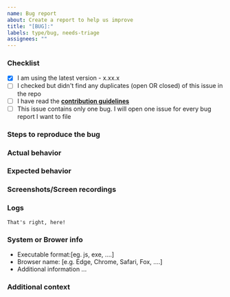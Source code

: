 ```yaml
---
name: Bug report
about: Create a report to help us improve
title: "[BUG]:"
labels: type/bug, needs-triage
assignees: ""
---
```


<!--
Oh no, a bug! It happens. Thanks for reporting an issue with RacoonChessSigma. To make it easier for us to help you please enter detailed information in the template we have provided below. If a section isn't relevant, just delete it, though it would be helpful to still provide as much detail as possible.
-->

<!-- IF YOU DON'T FILL IN THE TEMPLATE PROPERLY, YOUR ISSUE IS LIABLE TO BE CLOSED. If you feel tired/lazy right now, open your issue some other time. We'll wait. -->

<!-- The comments between these brackets won't show up in the submitted issue (as you can see in the Preview). -->

### Checklist

<!-- The first box has been checked for you to show you how it is done. -->

- [x] I am using the latest version - x.xx.x <!-- Check https://github.com/medegw01/RaccoonChessSigma/releases -->
- [ ] I checked but didn't find any duplicates (open OR closed) of this issue in the repo <!-- Seriously, check. O_O -->
- [ ] I have read the **[contribution guidelines](../../docs/contributing.md)**
- [ ] This issue contains only one bug. I will open one issue for every bug report I want to file

### Steps to reproduce the bug

<!--
1. Step 1 ...
2. Step 2 ...
3. Step 3 ... ... n. Step n See an error
-->

<!-- If you can't cause the bug to show up again reliably (and hence don't have a proper set of steps to give us), please still try to give as many details as possible on how you think you encountered the bug. -->

### Actual behavior

<!-- Tell us what happens with the steps given above. -->

### Expected behavior

<!-- Tell us what you expect to happen. -->

### Screenshots/Screen recordings

<!-- If applicable, add screenshots or a screen recording to help explain your problem. GitHub supports uploading them directly in the issue text box. If your file is too big for Github to accept, feel free to paste a link from an image/video hoster here instead. -->

<!-- DON'T POST SCREENSHOTS OF THE ERROR PAGE. Use the buttons given on the error page to paste the error as text in the Logs section below. -->

### Logs

<!-- If your bug includes a crash (where you're shown the Error Report page with a bunch of info), copy and paste it here: -->

`That's right, here! `

<!-- Please fill this out when you do not provide a log generate by RacoonChessSigma -->

### System or Brower info

- Executable format:[eg. js, exe, ....]
- Browser name: [e.g. Edge, Chrome, Safari, Fox, ....]
- Additional information ...

### Additional context

<!-- Add any other context about the problem here -->

